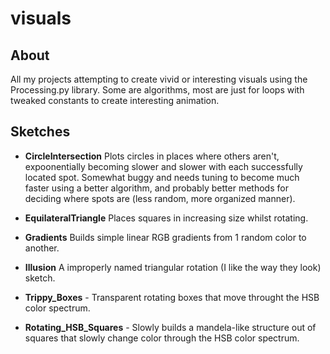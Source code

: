 # visuals

## About

All my projects attempting to create vivid or interesting visuals using the Processing.py library. Some are algorithms, most are just for loops with tweaked constants to create interesting animation.

## Sketches

- **CircleIntersection** Plots circles in places where others aren't, expoonentially becoming slower and slower with each successfully located spot. Somewhat buggy and needs tuning to become much faster using a better algorithm, and probably better methods for deciding where spots are (less random, more organized manner).

- **EquilateralTriangle** Places squares in increasing size whilst rotating.

- **Gradients** Builds simple linear RGB gradients from 1 random color to another.

- **Illusion** A improperly named triangular rotation (I like the way they look) sketch.

- **Trippy_Boxes** - Transparent rotating boxes that move throught the HSB color spectrum.

- **Rotating_HSB_Squares** - Slowly builds a mandela-like structure out of squares that slowly change color through the HSB color spectrum. 